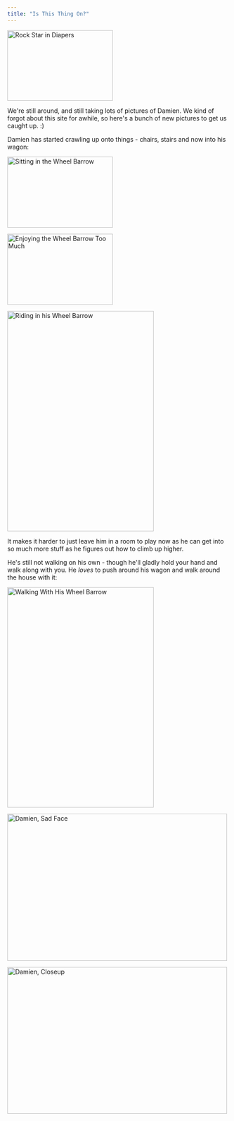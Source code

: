 ```yaml
---
title: "Is This Thing On?"
---
```

<p><a href="https://www.flickr.com/photos/lemon/2807752682/" class="tt-flickr tt-flickr-Small"><img src="https://farm4.static.flickr.com/3119/2807752682_69e37aa8ea_m.jpg" alt="Rock Star in Diapers" width="240" height="160" border="0" /></a></p>
<p>We're still around, and still taking lots of pictures of Damien.  We kind of forgot about this site for awhile, so here's a bunch of new pictures to get us caught up.  :)</p>
<p>Damien has started crawling up onto things - chairs, stairs and now into his wagon:</p>
<p><a href="https://www.flickr.com/photos/lemon/2807757274/" class="tt-flickr tt-flickr-Small"><img src="https://farm4.static.flickr.com/3075/2807757274_838d6b1832_m.jpg" alt="Sitting in the Wheel Barrow" width="240" height="161" border="0" /></a></p>
<p><a href="https://www.flickr.com/photos/lemon/2806913829/" class="tt-flickr tt-flickr-Small"><img src="https://farm4.static.flickr.com/3060/2806913829_7ed17caa5f_m.jpg" alt="Enjoying the Wheel Barrow Too Much" width="240" height="161" border="0" /></a></p>
<p><a href="https://www.flickr.com/photos/lemon/2806914955/" class="tt-flickr tt-flickr-Medium"><img src="https://farm4.static.flickr.com/3104/2806914955_baa30ef0a5.jpg" alt="Riding in his Wheel Barrow" width="333" height="500" border="0" /></a></p>
<p>It makes it harder to just leave him in a room to play now as he can get into so much more stuff as he figures out how to climb up higher.</p>
<p>He's still not walking on his own - though he'll gladly hold your hand and walk along with you.  He <em>loves</em> to push around his wagon and walk around the house with it:</p>
<p><a href="https://www.flickr.com/photos/lemon/2806916143/" class="tt-flickr tt-flickr-Medium"><img src="https://farm4.static.flickr.com/3003/2806916143_50927feee7.jpg" alt="Walking With His Wheel Barrow" width="333" height="500" border="0" /></a></p>
<p><a href="https://www.flickr.com/photos/lemon/2807743594/" class="tt-flickr tt-flickr-Medium"><img src="https://farm4.static.flickr.com/3066/2807743594_285c0d86dd.jpg" alt="Damien, Sad Face" width="500" height="334" border="0" /></a></p>
<p><a href="https://www.flickr.com/photos/lemon/2807750120/" class="tt-flickr tt-flickr-Medium"><img src="https://farm4.static.flickr.com/3083/2807750120_488f549500.jpg" alt="Damien, Closeup" width="500" height="333" border="0" /></a></p>
